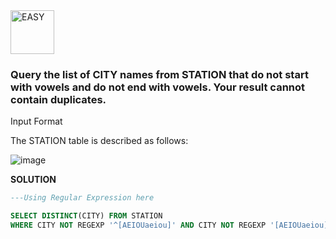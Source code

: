 <img src="https://img.shields.io/badge/EASY-green" alt="EASY" width="70">


### **Query the list of CITY names from STATION that do not start with vowels and do not end with vowels. Your result cannot contain duplicates.**

Input Format

The STATION table is described as follows:

![image](https://github.com/user-attachments/assets/28c60e0c-332b-4e45-909b-44bd8b045a05)


**SOLUTION** 

```SQL
---Using Regular Expression here

SELECT DISTINCT(CITY) FROM STATION
WHERE CITY NOT REGEXP '^[AEIOUaeiou]' AND CITY NOT REGEXP '[AEIOUaeiou]$';
```
